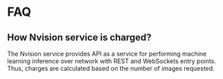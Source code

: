 # FAQ

## How Nvision service is charged?

The Nvision service provides API as a service for performing machine learning inference over network with REST and WebSockets entry points. Thus, charges are calculated based on the number of images requested.

## 

